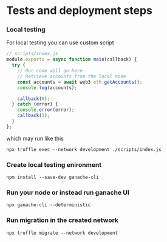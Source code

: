 # Tests and deployment steps

### Local testing

For local testing you can use custom script

```javascript
// scripts/index.js
module.exports = async function main(callback) {
  try {
    // Our code will go here
    // Retrieve accounts from the local node
    const accounts = await web3.eth.getAccounts();
    console.log(accounts);

    callback(0);
  } catch (error) {
    console.error(error);
    callback(1);
  }
};
```

which may run like this

```shell
npx truffle exec --network development ./scripts/index.js
```

### Create local testing enironment

```shell
npm install --save-dev ganache-cli
```

### Run your node or instead run ganache UI

```shell
npx ganache-cli --deterministic
```

### Run migration in the created network

```shell
npx truffle migrate --network development
```

